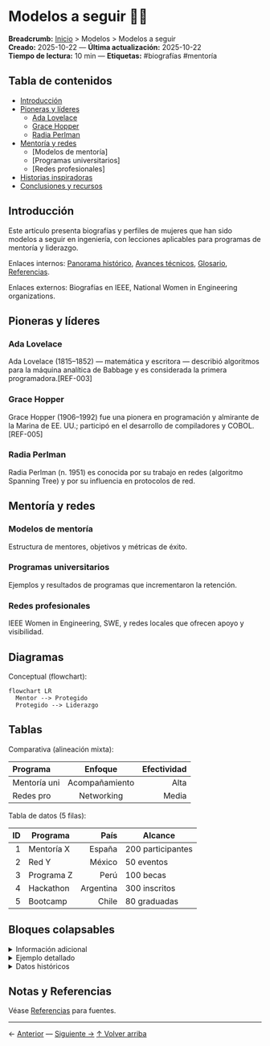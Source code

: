 # Modelos a seguir 👩‍🔬

**Breadcrumb:** [Inicio](index.md) > Modelos > Modelos a seguir  
**Creado:** 2025-10-22 — **Última actualización:** 2025-10-22  
**Tiempo de lectura:** 10 min — **Etiquetas:** #biografías #mentoría

## Tabla de contenidos
- [Introducción](#introducción)
- [Pioneras y líderes](#pioneras-y-líderes)
  - [Ada Lovelace](#ada-lovelace)
  - [Grace Hopper](#grace-hopper)
  - [Radia Perlman](#radia-perlman)
- [Mentoría y redes](#mentoría-y-redes)
  - [Modelos de mentoría]
  - [Programas universitarios]
  - [Redes profesionales]
- [Historias inspiradoras](#historias-inspiradoras)
- [Conclusiones y recursos](#conclusiones-y-recursos)

## Introducción

Este artículo presenta biografías y perfiles de mujeres que han sido modelos a seguir en ingeniería, con lecciones aplicables para programas de mentoría y liderazgo.

Enlaces internos: [Panorama histórico](articulo-1.md), [Avances técnicos](articulo-3.md), [Glosario](glosario.md), [Referencias](referencias.md).

Enlaces externos: Biografías en IEEE, National Women in Engineering organizations.

## Pioneras y líderes

### Ada Lovelace

Ada Lovelace (1815–1852) — matemática y escritora — describió algoritmos para la máquina analítica de Babbage y es considerada la primera programadora.[REF-003]

### Grace Hopper

Grace Hopper (1906–1992) fue una pionera en programación y almirante de la Marina de EE. UU.; participó en el desarrollo de compiladores y COBOL.[REF-005]

### Radia Perlman

Radia Perlman (n. 1951) es conocida por su trabajo en redes (algoritmo Spanning Tree) y por su influencia en protocolos de red.

## Mentoría y redes

### Modelos de mentoría

Estructura de mentores, objetivos y métricas de éxito.

### Programas universitarios

Ejemplos y resultados de programas que incrementaron la retención.

### Redes profesionales

IEEE Women in Engineering, SWE, y redes locales que ofrecen apoyo y visibilidad.

## Diagramas

Conceptual (flowchart):
```mermaid
flowchart LR
  Mentor --> Protegido
  Protegido --> Liderazgo
```

## Tablas

Comparativa (alineación mixta):

| Programa | Enfoque | Efectividad |
|:---|:---:|---:|
| Mentoría uni | Acompañamiento | Alta |
| Redes pro | Networking | Media |

Tabla de datos (5 filas):

| ID | Programa | País | Alcance |
|---:|---|---:|---|
| 1 | Mentoría X | España | 200 participantes |
| 2 | Red Y | México | 50 eventos |
| 3 | Programa Z | Perú | 100 becas |
| 4 | Hackathon | Argentina | 300 inscritos |
| 5 | Bootcamp | Chile | 80 graduadas |

## Bloques colapsables
<details>
<summary>Información adicional</summary>
Perfiles extendidos con enlaces a entrevistas y videos.
</details>

<details>
<summary>Ejemplo detallado</summary>
Estructura de un programa de mentoría universitario con métricas.
</details>

<details>
<summary>Datos históricos</summary>
Evolución de redes de mujeres en ingeniería y hitos relevantes.
</details>

## Notas y Referencias
Véase [Referencias](referencias.md) para fuentes.

---

← [Anterior](articulo-3.md) — [Siguiente →](articulo-5.md)
[↑ Volver arriba](#modelos-a-seguir-👩‍🔬)
